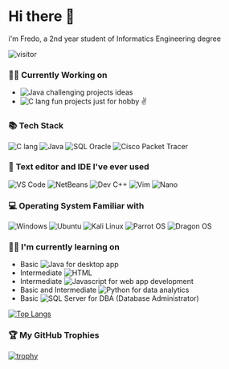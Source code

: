 # Hi there 👋
i'm Fredo, a 2nd year student of Informatics Engineering degree

![visitor](https://visitor-badge.laobi.icu/badge?page_id=Fredo-Ronan.Fredo-Ronan)

### 🙇‍♂️ Currently Working on
* <img alt="Java" src="https://img.shields.io/badge/Java-B00420?logo=java&logoColor=white&style=flat" /> challenging projects ideas
* <img alt="C lang" src="https://img.shields.io/badge/C lang-3178C6?logo=C&logoColor=white&style=flat" /> fun projects just for hobby ✌

### 📚 Tech Stack
<p>
  <img alt="C lang" src="https://img.shields.io/badge/C lang-3178C6?logo=C&logoColor=white&style=flat" />
  <img alt="Java" src="https://img.shields.io/badge/Java-B00420?logo=java&logoColor=white&style=flat" />
  <img alt="SQL Oracle" src="https://img.shields.io/badge/SQL Oracle-B54204?logo=oracle&logoColor=white&style=flat" />
  <img alt="Cisco Packet Tracer" src="https://img.shields.io/badge/Cisco Packet Tracer-017D80?logo=cisco&logoColor=white&style=flat" />
</p>

### 📝 Text editor and IDE I've ever used
<p>
  <img alt="VS Code" src="https://img.shields.io/badge/VS Code-0647D4?logo=visualstudiocode&logoColor=white&style=flat" />
  <img alt="NetBeans" src="https://img.shields.io/badge/NetBeans-04B093?logo=netbeans&logoColor=white&style=flat" />
  <img alt="Dev C++" src="https://img.shields.io/badge/Dev C++-230180?logo=devc++&logoColor=white&style=flat" />
  <img alt="Vim" src="https://img.shields.io/badge/Vim-01801D?logo=vim&logoColor=white&style=flat" />
  <img alt="Nano" src="https://img.shields.io/badge/Nano-000000?logo=nano&logoColor=white&style=flat" />
</p>

### 💻 Operating System Familiar with
<p>
  <img alt="Windows" src="https://img.shields.io/badge/Windows-0078D6?logo=windows&logoColor=white&style=flat"/>
  <img alt="Ubuntu" src="https://img.shields.io/badge/Ubuntu-B0A404?logo=ubuntu&logoColor=white&style=flat"/>
  <img alt="Kali Linux" src="https://img.shields.io/badge/Kali Linux-048CB5?logo=kalilinux&logoColor=white&style=flat"/>
  <img alt="Parrot OS" src="https://img.shields.io/badge/Parrot OS-04B562?logo=parrotos&logoColor=white&style=flat"/>
  <img alt="Dragon OS" src="https://img.shields.io/badge/Dragon OS-031194?logo=dragonos&logoColor=white&style=flat"/>
</p>


### 🙇‍♂️ I'm currently learning on
* Basic <img alt="Java" src="https://img.shields.io/badge/Java-B00420?logo=java&logoColor=white&style=flat" /> for desktop app
* Intermediate <img alt="HTML" src="https://img.shields.io/badge/HTML-E05402?logo=html&logoColor=white&style=flat" />
* Intermediate <img alt="Javascript" src="https://img.shields.io/badge/Javascript-B5B204?logo=javascript&logoColor=white&style=flat" /> for web app development
* Basic and Intermediate <img alt="Python" src="https://img.shields.io/badge/Python-01073D?logo=python&logoColor=white&style=flat" /> for data analytics
* Basic <img alt="SQL Server" src="https://img.shields.io/badge/SQL Server-24369C?logo=microsoft+sql+server&logoColor=white&style=flat" /> for DBA (Database Administrator)


[![Top Langs](https://github-readme-stats.vercel.app/api/top-langs/?username=Fredo-Ronan)](https://github.com/anuraghazra/github-readme-stats)

### 🏆 My GitHub Trophies
[![trophy](https://github-profile-trophy.vercel.app/?username=Fredo-Ronan&theme=onedark&column=6)](https://github.com/Fredo-Ronan/github-profile-trophy)

<!--
**Fredo-Ronan/Fredo-Ronan** is a ✨ _special_ ✨ repository because its `README.md` (this file) appears on your GitHub profile.

Here are some ideas to get you started:

- 🔭 I’m currently working on ...
- 🌱 I’m currently learning ...
- 👯 I’m looking to collaborate on ...
- 🤔 I’m looking for help with ...
- 💬 Ask me about ...
- 📫 How to reach me: ...
- 😄 Pronouns: ...
- ⚡ Fun fact: ...
-->
